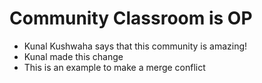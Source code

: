 # Community Classroom is OP

- Kunal Kushwaha says that this community is amazing!
- Kunal made this change
- This is an example to make a merge conflict
